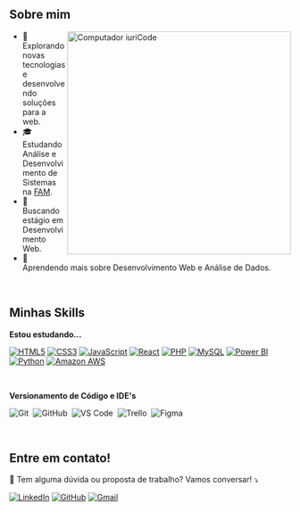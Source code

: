 ## **Sobre mim**

<img src="https://raw.githubusercontent.com/MicaelliMedeiros/micaellimedeiros/master/image/computer-illustration.png" min-width="400px" max-width="400px" width="400px" align="right" alt="Computador iuriCode">

- 🤔 &nbsp; Explorando novas tecnologias e desenvolvendo soluções para a web.
- 🎓 &nbsp; Estudando Análise e Desenvolvimento de Sistemas na <a href="https://vemprafam.com.br/">FAM</a>.
- 💼 &nbsp; Buscando estágio em Desenvolvimento Web.
- 🌱 &nbsp; Aprendendo mais sobre Desenvolvimento Web e Análise de Dados.

<br>

## **Minhas Skills**

**Estou estudando...**

[![HTML5](https://img.shields.io/badge/HTML5-%23E34F26.svg?&style=for-the-badge&logo=html5&logoColor=white&size=20)](#)
[![CSS3](https://img.shields.io/badge/CSS3-%231572B6.svg?&style=for-the-badge&logo=css3&logoColor=white&size=20)](#)
[![JavaScript](https://img.shields.io/badge/JavaScript-%23323330.svg?&style=for-the-badge&logo=javascript&logoColor=%23F7DF1E&size=20)](#)
[![React](https://img.shields.io/badge/React-%2320232a.svg?&style=for-the-badge&logo=react&logoColor=%2361DAFB&size=20)](#)
[![PHP](https://img.shields.io/badge/PHP-%23777BB4.svg?&style=for-the-badge&logo=php&logoColor=white&size=20)](#)
[![MySQL](https://img.shields.io/badge/-MySQL-4479A1?style=for-the-badge&logo=mysql&logoColor=ffffff)](#)
[![Power BI](https://img.shields.io/badge/Power%20BI-%23F2C811.svg?&style=for-the-badge&logo=powerbi&logoColor=black&size=20)](#)
[![Python](https://img.shields.io/badge/Python-%233776AB.svg?&style=for-the-badge&logo=python&logoColor=white&size=20)](#)
[![Amazon AWS](https://img.shields.io/badge/AWS-%23FF9900.svg?&style=for-the-badge&logo=amazonaws&logoColor=white&size=20)](#)

<br>

**Versionamento de Código e IDE's**

![Git](https://img.shields.io/badge/-Git-F05032?logo=git&logoColor=white&style=flat-square)&nbsp; ![GitHub](https://img.shields.io/badge/-GitHub-1E1E1E?logo=github&logoColor=white&style=flat-square)&nbsp; ![VS Code](https://img.shields.io/badge/-VS_Code-007ACC?logo=visual-studio-code&logoColor=white&style=flat-square)&nbsp; ![Trello](https://img.shields.io/badge/-Trello-0079BF?logo=trello&logoColor=white&style=flat-square)&nbsp; ![Figma](https://img.shields.io/badge/-Figma-1E1E1E?logo=figma&logoColor=white&style=flat-square)

<br>

## **Entre em contato!**
<p align="left">
  💌 Tem alguma dúvida ou proposta de trabalho? Vamos conversar! ⤵️
</p>

<p align="left">

[![LinkedIn](https://img.shields.io/badge/-LinkedIn-0077B5?style=flat-square&logo=linkedin&logoColor=white)](https://www.linkedin.com/in/coelhojulia48/)
[![GitHub](https://img.shields.io/badge/-GitHub-181717?style=flat-square&logo=github&logoColor=white)](https://github.com/coelhojulia)
[![Gmail](https://img.shields.io/badge/-Gmail-D14836?style=flat-square&logo=gmail&logoColor=white)](mailto:coelhojuliacv@gmail.com)

 </p>
